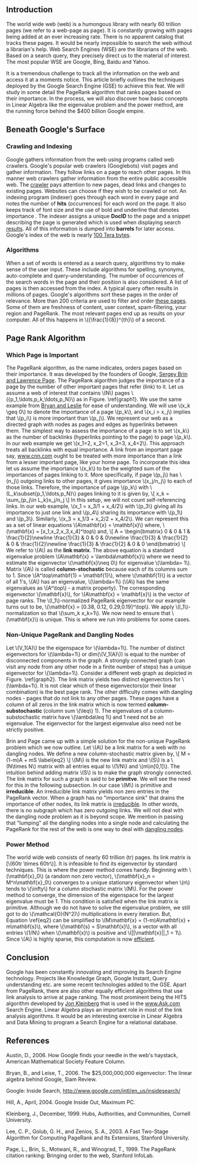 ## Introduction

The world wide web (web) is a humongous library with nearly 60 trillion pages (we refer to a web-page as page). It is constantly growing with pages being added at an ever increasing rate. There is no apparent catalog that tracks these pages. It would be nearly impossible to search the web without a librarian's help. Web Search Engines (WSE) are the librarians of the web. Based on a search query, they precisely direct us to the material of interest. The most popular WSE are Google, Bing, Baidu and Yahoo.

It is a tremendous challenge to track all the information on the web and access it at a moments notice. This article briefly outlines the techniques deployed by the Google Search Engine (GSE) to achieve this feat. We will study in some detail the PageRank algorithm that ranks pages based on their importance. In the process, we will also discover how basic concepts in Linear Algebra like the eigenvalue problem and the power method, are the running force behind the \$400 billion Google empire.

## Beneath Google's Surface

### Crawling and Indexing

Google gathers information from the web using programs called web crawlers. Google's popular web crawlers (Googlebots) visit pages and gather information. They follow links on a page to reach other pages. In this manner web crawlers gather information from the entire public accessible web. The [crawler](#insideGoogleSearch) pays attention to new pages, dead links and changes to existing pages. Websites can choose if they wish to be crawled or not. An indexing program (indexer) goes through each word in every page and notes the number of **hits** (occurrences) for each word on the page. It also keeps track of font size and the use of bold and underline that denotes importance . The indexer assigns a unique **DocID** to the page and a snippet describing the page is generated which is used when displaying search [results](#hillInside). All of this information is dumped into **barrels** for later access. Google's index of the web is nearly [100 Tera bytes](#insideGoogleSearch).

### Algorithms

When a set of words is entered as a search query, algorithms try to make sense of the user input. These include algorithms for spelling, synonyms, auto-complete and query-understanding. The number of occurrences of the search words in the page and their position is also considered. A list of pages is then accessed from the index. A typical query often results in millions of pages. Google's algorithms sort these pages in the order of relevance. More than 200 criteria are used to filter and order [these pages](#insideGoogleSearch). Some of them are freshness of content, user context, spam-filtering, your region and PageRank. The most relevant pages end up as results on your computer. All of this happens in \\({\frac{1}{8}}^{th}\\) of a second.

## Page Rank Algorithm

### Which Page is Important

The PageRank algorithm, as the name indicates, orders pages based on their importance. It was developed by the founders of Google, [Sergey Brin and Lawrence Page](#page1999pagerank). The PageRank algorithm judges the importance of a page by the number of other important pages that refer (link) to it. Let us assume a web of interest that contains \\(N\\) pages \\(\{p_1,\ldots,p_k,\ldots,p_N\}\\) as in Figure. \ref{graph1}. We use the same example from [Bryan and Leslie](#bryan200625) for ease of understanding. We will use \\(x_k \geq 0\\) to denote the importance of a page \\(p_k\\), and \\(x_i > x_j\\) implies that \\(p_i\\) is more important than \\(p_j\\). We represent our web as a directed graph with nodes as pages and edges as hyperlinks between them. The simplest way to assess the importance of a page is to set \\(x_k\\) as the number of backlinks (hyperlinks pointing to the page) to page \\(p_k\\). In our web example we get \\(x_1=2, x_2=1, x_3=3, x_4=2\\). This approach treats all backlinks with equal importance. A link from an important page say, www.cnn.com ought to be treated with more importance than a link from a lesser important page, like your home page. To incorporate this idea let us assume the importance \\(x_k\\) to be the weighted sum of the importances of pages linking to it. More specifically, if page \\(p_j\\) has \\(n_j\\) outgoing links to other pages, it gives importance \\(x_j/n_j\\) to each of those links. Therefore, the importance of page \\(p_k\\) with \\(L_k\subset\{p_1,\ldots,p_N\}\\) pages linking to it is given by,
\\[
x_k = \sum_{p_j\in L_k}x_j/n_j
\\]
In this setup, we will not count self-referencing links. In our web example, \\(x_1 = x_3/1 + x_4/2\\) with \\(p_3\\) giving all its importance to just one link and \\(p_4\\) sharing its importance with \\(p_1\\) and \\(p_3\\). Similarly, \\(x_3 = x_1/3 + x_2/2 + x_4/2\\). We can represent this as a set of linear equations \\(A\mathbf{x} = \mathbf{x}\\) where, \\(\mathbf{x} = [x_1,x_2,x_3,x_4]^\top\\) and,
\\[
A =
\begin{bmatrix}
0 & 0 & 1 & \frac{1}{2}\newline
\frac{1}{3} & 0 & 0 & 0\newline
\frac{1}{3} & \frac{1}{2} & 0 & \frac{1}{2}\newline
\frac{1}{3} & \frac{1}{2} & 0 & 0
\end{bmatrix}
\\]
We refer to \\(A\\) as the **link matrix**. The above equation is a standard eigenvalue problem \\(A\mathbf{x} = \lambda\mathbf{x}\\) where we need to estimate the eigenvector \\(\mathbf{x}\neq 0\\) for eigenvalue \\(\lambda= 1\\). Matrix \\(A\\) is called **column-stochastic** because each of its columns sum to 1. Since \\(A^\top\mathbf{1} = \mathbf{1}\\), where \\(\mathbf{1}\\) is a vector of all 1's, \\(A\\) has an eigenvalue, \\(\lambda=1\\) (\\(A\\) has the same eigenvalues as \\(A^\top\\) - a matrix property). The corresponding eigenvector \\(\mathbf{x}\\), for \\(A\mathbf{x} = \mathbf{x}\\) is the vector of page ranks. The \\(l_1\\)-normalized PageRank eigenvector for our example turns out to be, \\(\mathbf{x} = [0.38, 0.12, 0.29,0.19]^\top\\). We apply \\(l_1\\)-normalization so that \\(\sum_k x_k=1\\). We now need to ensure that \\(\mathbf{x}\\) is unique. This is where we run into problems for some cases.

### Non-Unique PageRank and Dangling Nodes
Let \\(V_1(A)\\) be the eigenspace for \\(\lambda=1\\). The number of distinct eigenvectors for \\(\lambda=1\\) or dim(\\(V_1(A)\\)) is equal to the number of disconnected components in the graph. A strongly connected graph (can visit any node from any other node in a finite number of steps) has a unique eigenvector for \\(\lambda=1\\). Consider a different web graph as depicted in Figure. \ref{graph2}. The link matrix yields two distinct eigenvectors for \\(\lambda=1\\). It is not clear which of these eigenvectors(or their linear combination) is the best page rank. The other difficulty comes with dangling nodes - pages that do not link to any other pages. These pages have a column of all zeros in the link matrix which is now termed **column-substochastic** (column sum \\(\leq\\) 1). The eigenvalues of a column-substochastic matrix have \\(\lambda\leq 1\\) and 1 need not be an eigenvalue. The eigenvector for the largest eigenvalue also need not be strictly positive.

Brin and Page came up with a simple solution for the non-unique PageRank problem which we now outline. Let \\(A\\) be a link matrix for a web with no dangling nodes. We define a new column-stochastic matrix given by,
\\[
M = (1-m)A + mS
\label{eq2}
\\]
\\(M\\) is the new link matrix and \\(S\\) is a \\(N\times N\\) matrix with all entries equal to \\(1/N\\) and \\(m\in[0,1]\\). The intuition behind adding matrix \\(S\\) is to make the graph strongly connected. The link matrix for such a graph is said to be **primitve**. We will see the need for this in the following subsection. In our case \\(M\\) is primitive and **irreducible**. An irreducible link matrix yields non zero entries in the PageRank vector. When a graph has no "importance sink" that drains the importance of other nodes, its link matrix is [irreducible](#austin2006google). In other words, there is no subgraph which has zero outgoing links. We will not deal with the dangling node problem as it is beyond scope. We mention in passing that "lumping" all the dangling nodes into a single node and calculating the PageRank for the rest of the web is one way to deal with [dangling nodes](#danglingSol).

### Power Method
The world wide web consists of nearly 60 trillion (tr) pages. Its link matrix is [\\(60tr \times 60tr\\)]. It is infeasible to find its eigenvector by standard techniques. This is where the power method comes handy. Beginning with \\(\mathbf{x}_0\\) (a random non zero vector), \\(\mathbf{x}_n = M^n\mathbf{x}_0\\) converges to a unique stationary eigenvector when \\(n\\) tends to \\(\infty\\) for a column stochastic matrix \\(M\\). For the power method to converge, the dimension of the eigenspace for the largest eigenvalue must be 1. This condition is satisfied when the link matrix is primitive. Although we do not have to solve the eigenvalue problem, we still got to do \\(\mathcal{O}(N^2)\\) multiplications in every iteration. But, Equation \\ref{eq2} can be simplified to \\(M\mathbf{x} = (1-m)A\mathbf{x} + m\mathbf{s}\\), where \\(\mathbf{s} = S\mathbf{x}\\), is a vector with all entries \\(1/N\\) when \\(\mathbf{x}\\) is positive and \\(||\mathbf{x}||\_1 = 1\\). Since \\(A\\) is highly sparse, this computation is now [efficient](#bryan200625).

## Conclusion
Google has been constantly innovating and improving its Search Engine technology. Projects like Knowledge Graph, Google Instant, Query understanding etc. are some recent technologies added to the GSE. Apart from PageRank, there are also other equally efficient algorithms that use link analysis to arrive at page ranking. The most prominent being the HITS algorithm developed by [Jon Kleinberg](#hits) that is used in the www.Ask.com Search Engine. Linear Algebra plays an important role in most of the link analysis algorithms. It would be an interesting exercise in Linear Algebra and Data Mining to program a Search Engine for a relational database.

## References
<a name="austin2006google">Austin, D., 2006. How Google finds your needle in the web's haystack, American Mathematical Society Feature Column.

<a name="bryan200625">Bryan, B., and Leise, T., 2006. The \$25,000,000,000 eigenvector: The linear algebra behind Google, Siam Review.

<a name="insideGoogleSearch"> Google: Inside Search, http://www.google.com/intl/en_us/insidesearch/

<a name="hillInside">Hill, A., April, 2004. Google Inside Out, Maximum PC.

<a name="hits">Kleinberg, J., December, 1999. Hubs, Authorities, and Communities, Cornell University.

<a name="danglingSol">Lee, C. P., Golub, G. H., and Zenios, S. A., 2003. A Fast Two-Stage Algorithm for Computing PageRank and Its Extensions, Stanford University.

<a name="page1999pagerank"> Page, L., Brin, S., Motwani, R., and Winograd, T., 1999. The PageRank citation ranking: Bringing order to the web, Stanford InfoLab.
